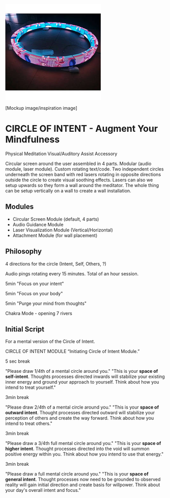 ![](P5-SMD-Screen-Circular-Ring.jpg)

[Mockup image/inspiration image]

# CIRCLE OF INTENT - Augment Your Mindfulness
Physical Meditation Visual/Auditory Assist Accessory

Circular screen around the user assembled in 4 parts. Modular (audio module, laser module). Custom rotating text/code.
Two independent circles underneath the screen band with red lasers rotating in opposite directions outside the circle to create visual soothing effects. Lasers can also we setup upwards so they form a wall around the meditator. The whole thing can be setup vertically on a wall to create a wall installation.

## Modules

- Circular Screen Module (default, 4 parts)
- Audio Guidance Module
- Laser Visualization Module (Vertical/Horizontal)
- Attachment Module (for wall placement)

## Philosophy

4 directions for the circle (Intent, Self, Others, ?)

Audio pings rotating every 15 minutes. Total of an hour session.

5min "Focus on your intent"

5min "Focus on your body"

5min "Purge your mind from thoughts"

Chakra Mode - opening 7 rivers

## Initial Script
For a mental version of the Circle of Intent.

CIRCLE OF INTENT MODULE
“Initiating Circle of Intent Module.”

5 sec break

"Please draw 1/4th of a mental circle around you."
"This is your **space of self-intent**. Thoughts processes directed inwards will stabilize your existing inner energy and ground your approach to yourself. Think about how you intend to treat yourself."

3min break

"Please draw 2/4th of a mental circle around you."
"This is your **space of outward intent**. Thought processes directed outward will stabilize your perception of others and create the way forward. Think about how you intend to treat others."

3min break

"Please draw a 3/4th full mental circle around you."
"This is your **space of higher intent**. Thought processes directed into the void will summon positive energy within you. Think about how you intend to use that energy."

3min break

"Please draw a full mental circle around you."
"This is your **space of general intent**. Thought processes now need to be grounded to observed reality will gain initial direction and create basis for willpower. Think about your day's overall intent and focus."
